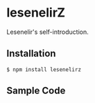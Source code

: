 # lesenelirZ

Lesenelir's self-introduction.

## Installation

````
$ npm install lesenelirz
````

## Sample Code


